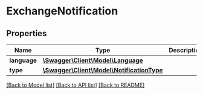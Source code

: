 # ExchangeNotification

## Properties
Name | Type | Description | Notes
------------ | ------------- | ------------- | -------------
**language** | [**\Swagger\Client\Model\Language**](Language.md) |  | 
**type** | [**\Swagger\Client\Model\NotificationType**](NotificationType.md) |  | 

[[Back to Model list]](../../README.md#documentation-for-models) [[Back to API list]](../../README.md#documentation-for-api-endpoints) [[Back to README]](../../README.md)


